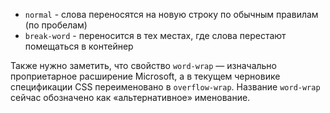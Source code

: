- `normal` - слова переносятся на новую строку по обычным правилам (по пробелам)
- `break-word` - переносится в тех местах, где слова перестают помещаться в контейнер

Также нужно заметить, что свойство `word-wrap` — изначально проприетарное расширение Microsoft, а в текущем черновике спецификации CSS переименовано в `overflow-wrap`. Название `word-wrap` сейчас обозначено как «альтернативное» именование.